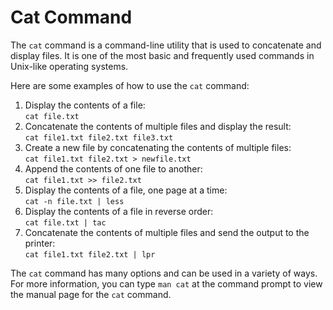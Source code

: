 # Cat Command

The `cat` command is a command-line utility that is used to concatenate and display files. It is one of the most basic and frequently used commands in Unix-like operating systems.

Here are some examples of how to use the `cat` command:

1. Display the contents of a file:  
   `cat file.txt`
2. Concatenate the contents of multiple files and display the result:  
   `cat file1.txt file2.txt file3.txt`
3. Create a new file by concatenating the contents of multiple files:  
   `cat file1.txt file2.txt > newfile.txt`
4. Append the contents of one file to another:  
   `cat file1.txt >> file2.txt`
5. Display the contents of a file, one page at a time:  
   `cat -n file.txt | less`
6. Display the contents of a file in reverse order:  
   `cat file.txt | tac`
7. Concatenate the contents of multiple files and send the output to the printer:  
   `cat file1.txt file2.txt | lpr`

The `cat` command has many options and can be used in a variety of ways. For more information, you can type `man cat` at the command prompt to view the manual page for the `cat` command.
